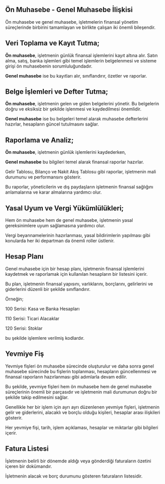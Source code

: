 ## Ön Muhasebe - Genel Muhasebe İlişkisi

Ön muhasebe ve genel muhasebe, işletmelerin finansal yönetim süreçlerinde birbirini tamamlayan ve birlikte çalışan iki önemli bileşendir.

## Veri Toplama ve Kayıt Tutma;

**Ön muhasebe**, işletmenin günlük finansal işlemlerini kayıt altına alır. Satın alma, satış, banka işlemleri gibi temel işlemlerin belgelenmesi ve sisteme girişi ön muhasebenin sorumluluğundadır.

**Genel muhasebe** ise bu kayıtları alır, sınıflandırır, özetler ve raporlar.

## Belge İşlemleri ve Defter Tutma;

**Ön muhasebe**, işletmenin gelen ve giden belgelerini yönetir. Bu belgelerin doğru ve eksiksiz bir şekilde işlenmesi ve kaydedilmesi önemlidir. 

**Genel muhasebe** ise bu belgeleri temel alarak muhasebe defterlerini hazırlar, hesapların güncel tutulmasını sağlar.

## Raporlama ve Analiz; 

**Ön muhasebe**, işletmenin günlük işlemlerini kaydederken, 

**Genel muhasebe** bu bilgileri temel alarak finansal raporlar hazırlar. 

Gelir Tablosu, Bilanço ve Nakit Akış Tablosu gibi raporlar, işletmenin mali durumunu ve performansını gösterir. 

Bu raporlar, yöneticilerin ve dış paydaşların işletmenin finansal sağlığını anlamalarına ve karar almalarına yardımcı olur.

## Yasal Uyum ve Vergi Yükümlülükleri;

Hem ön muhasebe hem de genel muhasebe, işletmenin yasal gereksinimlere uyum sağlamasına yardımcı olur. 

Vergi beyannamelerinin hazırlanması, yasal bildirimlerin yapılması gibi konularda her iki departman da önemli roller üstlenir.

## Hesap Planı

Genel muhasebe için bir hesap planı, işletmenin finansal işlemlerini kaydetmek ve raporlamak için kullanılan hesapların bir listesini içerir. 

Bu plan, işletmenin finansal yapısını, varlıklarını, borçlarını, gelirlerini ve giderlerini düzenli bir şekilde sınıflandırır.

Örneğin;

100 Serisi: Kasa ve Banka Hesapları

110 Serisi: Ticari Alacaklar

120 Serisi: Stoklar 

bu şekilde işlemlere verilmiş kodlardır.

## Yevmiye Fiş

Yevmiye fişleri ön muhasebe sürecinde oluşturulur ve daha sonra genel muhasebe sürecinde bu fişlerin toplanması, 
hesapların güncellenmesi ve finansal raporların hazırlanması gibi adımlarla devam edilir. 

Bu şekilde, yevmiye fişleri hem ön muhasebe hem de genel muhasebe süreçlerinin önemli bir parçasıdır ve işletmenin mali durumunun doğru bir şekilde takip edilmesini sağlar. 

Genellikle her bir işlem için ayrı ayrı düzenlenen yevmiye fişleri, işletmenin gelir ve giderlerini, alacaklı ve borçlu olduğu kişileri, 
hesaplar arası ilişkileri gösterir. 

Her yevmiye fişi, tarih, işlem açıklaması, hesaplar ve miktarlar gibi bilgileri içerir.

## Fatura Listesi

İşletmenin belirli bir dönemde aldığı veya gönderdiği faturaların özetini içeren bir dokümandır. 

İşletmenin alacak ve borç durumunu gösteren faturaların listesidir. 